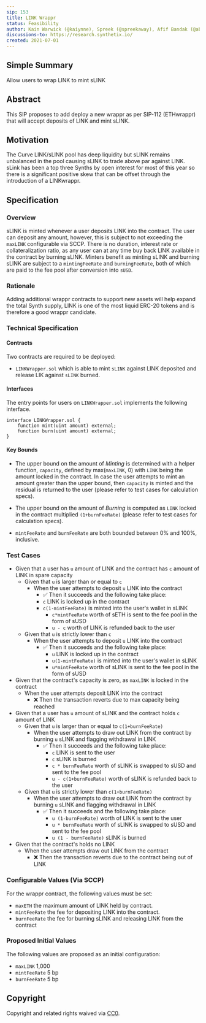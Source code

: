 ```yaml
---
sip: 153
title: LINK Wrappr
status: Feasibility
author: Kain Warwick (@kaiynne), Spreek (@spreekaway), Afif Bandak (@aband1)
discussions-to: https://research.synthetix.io/
created: 2021-07-01
---
```


## Simple Summary

<!--"If you can't explain it simply, you don't understand it well enough." Simply describe the outcome the proposed changes intends to achieve. This should be non-technical and accessible to a casual community member.-->

Allow users to wrap LINK to mint sLINK

## Abstract

This SIP proposes to add deploy a new wrappr as per SIP-112 (ETHwrappr) that will accept deposits of LINK and mint sLINK.


## Motivation

<!--This is the problem statement. This is the *why* of the SIP. It should clearly explain *why* the current state of the protocol is inadequate.  It is critical that you explain *why* the change is needed, if the SIP proposes changing how something is calculated, you must address *why* the current calculation is innaccurate or wrong. This is not the place to describe how the SIP will address the issue!-->

The Curve LINK/sLINK pool has deep liquidity but sLINK remains unbalanced in the pool causing sLINK to trade above par against LINK. sLink has been a top three Synths by open interest for most of this year so there is a significant positive skew that can be offset through the introduction of a LINKwrappr.

## Specification

<!--The specification should describe the syntax and semantics of any new feature, there are five sections
1. Overview
2. Rationale
3. Technical Specification
4. Test Cases
5. Configurable Values
-->

### Overview

<!--This is a high level overview of *how* the SIP will solve the problem. The overview should clearly describe how the new feature will be implemented.-->

sLINK is minted whenever a user deposits LINK into the contract. The user can deposit any amount, however, this is subject to not exceeding the `maxLINK` configurable via SCCP.
There is no duration, interest rate or collateralization ratio, as any user can at any time buy back LINK available in the contract by burning sLINK.
Minters benefit as minting sLINK and burning sLINK are subject to a `mintingFeeRate` and `burningFeeRate`, both of which are paid to the fee pool after conversion into `sUSD`.

### Rationale

<!--This is where you explain the reasoning behind how you propose to solve the problem. Why did you propose to implement the change in this way, what were the considerations and trade-offs. The rationale fleshes out what motivated the design and why particular design decisions were made. It should describe alternate designs that were considered and related work. The rationale may also provide evidence of consensus within the community, and should discuss important objections or concerns raised during discussion.-->

Adding additional wrappr contracts to support new assets will help expand the total Synth supply, LINK is one of the most liquid ERC-20 tokens and is therefore a good wrappr candidate.
### Technical Specification

#### Contracts

Two contracts are required to be deployed:

- `LINKWrapper.sol` which is able to mint `sLINK` against LINK deposited and release LIK against `sLINK` burned.

#### Interfaces

The entry points for users on `LINKWrapper.sol` implements the following interface.

```sol
interface LINKWrapper.sol {
    function mint(uint amount) external;
    function burn(uint amount) external;
}
```

#### Key Bounds

- The upper bound on the amount of _Minting_ is determined with a helper function, `capacity`, defined by max(`maxLINK`, 0) with `LINK` being the amount locked in the contract. In case the user attempts to mint an amount greater than the upper bound, then `capacity` is minted and the residual is returned to the user (please refer to test cases for calculation specs).

- The upper bound on the amount of _Burning_ is computed as `LINK` locked in the contract multiplied `(1+burnFeeRate)` (please refer to test cases for calculation specs).

- `mintFeeRate` and `burnFeeRate` are both bounded between 0% and 100%, inclusive.

### Test Cases

- Given that a user has `u` amount of LINK and the contract has `c` amount of LINK in spare capacity
  - Given that `u` is larger than or equal to `c`
    - When the user attempts to deposit `u` LINK into the contract
      - ✅ Then it succeeds and the following take place:
      - `c` LINK is locked up in the contract
      - `c(1-mintFeeRate)` is minted into the user's wallet in sLINK
        - `c*mintFeeRate` worth of sETH is sent to the fee pool in the form of sUSD
        - `u - c` worth of LINK is refunded back to the user
  - Given that `u` is strictly lower than `c`
    - When the user attempts to deposit `u` LINK into the contract
      - ✅ Then it succeeds and the following take place:
        - `u` LINK is locked up in the contract
        - `u(1-mintFeeRate)` is minted into the user's wallet in sLINK
        - `u*mintFeeRate` worth of sLINK is sent to the fee pool in the form of sUSD
- Given that the contract's capacity is zero, as `maxLINK` is locked in the contract
  - When the user attempts deposit LINK into the contract
    - ❌ Then the transaction reverts due to max capacity being reached
- Given that a user has `u` amount of sLINK and the contract holds `c` amount of LINK
  - Given that `u` is larger than or equal to `c(1+burnFeeRate)`
    - When the user attempts to draw out LINK from the contract by burning `u` sLINK and flagging withdrawal in LINK
      - ✅ Then it succeeds and the following take place:
        - `c` LINK is sent to the user
        - `c` sLINK is burned
        - `c * burnFeeRate` worth of sLINK is swapped to sUSD and sent to the fee pool
        - `u - c(1+burnFeeRate)` worth of sLINK is refunded back to the user
  - Given that `u` is strictly lower than `c(1+burnFeeRate)`
    - When the user attempts to draw out LINK from the contract by burning `u` sLINK and flagging withdrawal in LINK
      - ✅ Then it succeeds and the following take place:
        - `u (1-burnFeeRate)` worth of LINK is sent to the user
        - `u * burnFeeRate` worth of sLINK is swapped to sUSD and sent to the fee pool
        - `u (1 - burnFeeRate)` sLINK is burned
- Given that the contract's holds no LINK
  - When the user attempts draw out LINK from the contract
    - ❌ Then the transaction reverts due to the contract being out of LINK


### Configurable Values (Via SCCP)

<!--Please list all values configurable via SCCP under this implementation.-->

For the wrappr contract, the following values must be set:

- `maxETH` the maximum amount of LINK held by contract.
- `mintFeeRate` the fee for depositing LINK into the contract.
- `burnFeeRate` the fee for burning sLINK and releasing LINK from the contract

### Proposed Initial Values

The following values are proposed as an initial configuration:

- `maxLINK` 1,000
- `mintFeeRate` 5 bp
- `burnFeeRate` 5 bp

## Copyright

Copyright and related rights waived via [CC0](https://creativecommons.org/publicdomain/zero/1.0/).
